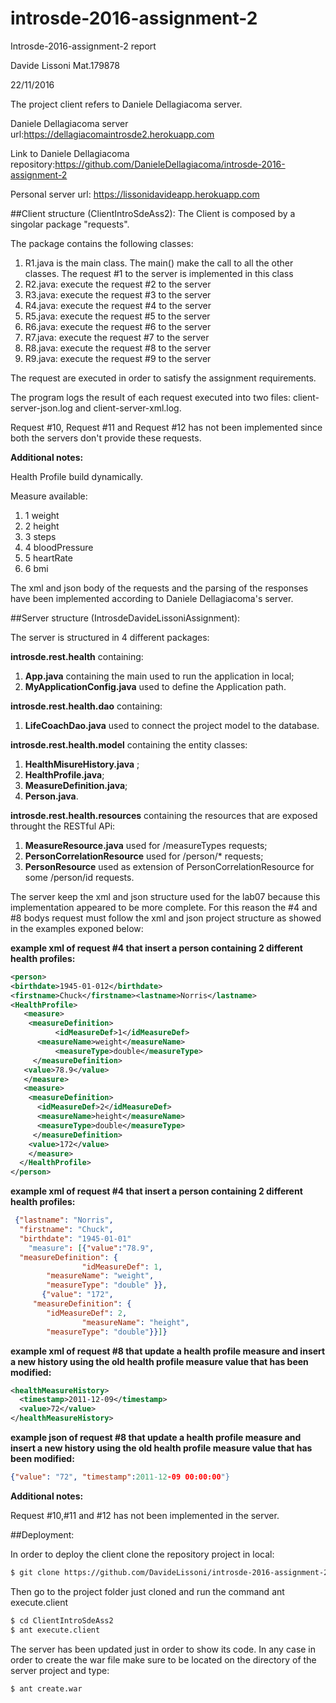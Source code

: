 # introsde-2016-assignment-2

Introsde-2016-assignment-2 report

Davide Lissoni Mat.179878

22/11/2016

The project client refers to Daniele Dellagiacoma server.

Daniele Dellagiacoma server url:https://dellagiacomaintrosde2.herokuapp.com

Link to Daniele Dellagiacoma repository:https://github.com/DanieleDellagiacoma/introsde-2016-assignment-2

Personal server url: https://lissonidavideapp.herokuapp.com


##Client structure (ClientIntroSdeAss2):
The Client is composed by a singolar package "requests".

The package contains the following classes:

1. R1.java is the main class. The main() make the call to all the other classes. The request #1 to the server is implemented in this class  
2. R2.java: execute the request #2 to the server
3. R3.java: execute the request #3 to the server
4. R4.java: execute the request #4 to the server
5. R5.java: execute the request #5 to the server
6. R6.java: execute the request #6 to the server
7. R7.java: execute the request #7 to the server
8. R8.java: execute the request #8 to the server
9. R9.java: execute the request #9 to the server

The request are executed in order to satisfy the assignment requirements.

The program logs the result of each request executed into two files: client-server-json.log and client-server-xml.log.

Request #10, Request #11 and Request #12 has not been implemented since both the servers don't provide these requests.

**Additional notes:**

Health Profile build dynamically.

Measure available:

1. 1 weight
2. 2 height
3. 3 steps
4. 4 bloodPressure
5. 5 heartRate
6. 6 bmi


The xml and json body of the requests  and the parsing of the responses have been implemented according to Daniele Dellagiacoma's server.


##Server structure (IntrosdeDavideLissoniAssignment):

The server is structured in 4 different packages:

**introsde.rest.health** containing:

1. **App.java** containing the main used to run the application in local;
2. **MyApplicationConfig.java** used to define the Application path.

**introsde.rest.health.dao** containing:

1. **LifeCoachDao.java** used to connect the project model to the database.

**introsde.rest.health.model** containing the entity classes:

1. **HealthMisureHistory.java** ;
2. **HealthProfile.java**;
3. **MeasureDefinition.java**;
4. **Person.java**.

**introsde.rest.health.resources** containing the resources that are exposed throught the RESTful APi:

1. **MeasureResource.java** used for /measureTypes requests;
2. **PersonCorrelationResource** used for /person/* requests;
3. **PersonResource** used as extension of PersonCorrelationResource for some /person/id requests.


The server keep the xml and json structure used for the lab07 because this implementation appeared to be more complete.
For this reason the #4 and #8 bodys request must follow the xml and json project structure as showed in the examples exponed below:

**example xml of request #4 that insert a person containing 2 different health profiles:**
```xml
<person>
<birthdate>1945-01-012</birthdate>
<firstname>Chuck</firstname><lastname>Norris</lastname>
<HealthProfile>
   <measure>
	<measureDefinition>
          <idMeasureDef>1</idMeasureDef>
	  <measureName>weight</measureName>
          <measureType>double</measureType>
	 </measureDefinition>
   <value>78.9</value>
   </measure>
   <measure>
    <measureDefinition>
      <idMeasureDef>2</idMeasureDef>
      <measureName>height</measureName>
      <measureType>double</measureType>
     </measureDefinition>
    <value>172</value>
    </measure>
  </HealthProfile>
</person>
```
**example xml of request #4 that insert a person containing 2 different health profiles:**
```json
 {"lastname": "Norris",
  "firstname": "Chuck",
  "birthdate": "1945-01-01"
	"measure": [{"value":"78.9",
  "measureDefinition": {
				"idMeasureDef": 1,
        "measureName": "weight",
        "measureType": "double" }},
	   {"value": "172",
     "measureDefinition": {
        "idMeasureDef": 2,
				"measureName": "height",
        "measureType": "double"}}]}
```
**example xml of request #8 that update a health profile measure and insert a new history using the old health profile measure value that has been modified:**
```xml
<healthMeasureHistory>
  <timestamp>2011-12-09</timestamp>
  <value>72</value>
</healthMeasureHistory>
```
**example json of request #8 that update a health profile measure and insert a new history using the old health profile measure value that has been modified:**
```json
{"value": "72", "timestamp":2011-12-09 00:00:00"}
```
**Additional notes:**

Request #10,#11 and #12 has not been implemented in the server.

##Deployment:

In order to deploy the client clone the repository project in local:
```sh
$ git clone https://github.com/DavideLissoni/introsde-2016-assignment-2.git
```

Then go to the project folder just cloned and run the command ant execute.client

```sh
$ cd ClientIntroSdeAss2
$ ant execute.client
```

The server has been updated just in order to show its code.
In any case in order to create the war file make sure to be located on the directory of the server project and type:

```sh
$ ant create.war
```
 

